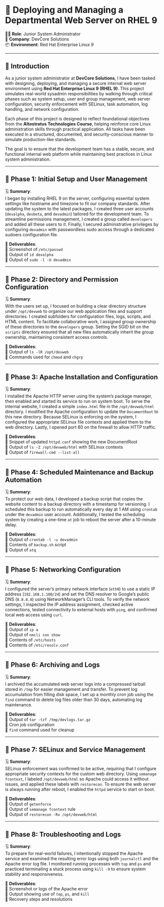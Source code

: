 # 🚀 Deploying and Managing a Departmental Web Server on RHEL 9

👨‍💻 **Role**: Junior System Administrator  
🏢 **Company**: DevCore Solutions  
📦 **Environment**: Red Hat Enterprise Linux 9

---

## 🧾 Introduction

As a junior system administrator at **DevCore Solutions**, I have been tasked with designing, deploying, and managing a secure internal web server environment using **Red Hat Enterprise Linux 9 (RHEL 9)**. This project simulates real-world sysadmin responsibilities by walking through critical phases such as system setup, user and group management, web server configuration, security enforcement with SELinux, task automation, log handling, and network configuration.

Each phase of this project is designed to reflect foundational objectives from the **Altostratus Technologies Course**, helping reinforce core Linux administration skills through practical application. All tasks have been executed in a structured, documented, and security-conscious manner to simulate production-like standards.

The goal is to ensure that the development team has a stable, secure, and functional internal web platform while maintaining best practices in Linux system administration.

---

## 📌 Phase 1: Initial Setup and User Management

🗓️ **Summary**:  
I began by installing RHEL 9 on the server, configuring essential system settings like hostname and timezone to fit our company standards. After updating the system to the latest packages, I created three user accounts (`devalpha`, `devbeta`, and `devadmin`) tailored for the development team. To streamline permissions management, I created a group called `developers` and added all these users to it. Finally, I secured administrative privileges by configuring `devadmin` with passwordless sudo access through a dedicated sudoers configuration file.

📸 **Deliverables**:  
🔸 Screenshot of `/etc/passwd`  
🔸 Output of `id devalpha`  
🔸 Output of `sudo -l -U devadmin`

---

## 📌 Phase 2: Directory and Permission Configuration

🗓️ **Summary**:  
With the users set up, I focused on building a clear directory structure under `/opt/devweb` to organize our web application files and support directories. I created subfolders for configuration files, logs, scripts, and HTML content. To facilitate collaborative work, I assigned group ownership of these directories to the `developers` group. Setting the SGID bit on the `scripts` directory ensured that all new files automatically inherit the group ownership, maintaining consistent access controls.

📸 **Deliverables**:  
🔸 Output of `ls -lR /opt/devweb`  
🔸 Commands used for `chmod` and `chgrp`

---

## 📌 Phase 3: Apache Installation and Configuration

🗓️ **Summary**:  
I installed the Apache HTTP server using the system’s package manager, then enabled and started its service to run on system boot. To serve the internal website, I created a simple `index.html` file in the `/opt/devweb/html` directory. I modified the Apache configuration to update the `DocumentRoot` to this new directory. Because SELinux is enforcing on the system, I configured the appropriate SELinux file contexts and applied them to the web directory. Lastly, I opened port 80 on the firewall to allow HTTP traffic.

📸 **Deliverables**:  
🔸 Snippet of updated `httpd.conf` showing the new DocumentRoot  
🔸 Output of `ls -Z /opt/devweb/html` with SELinux contexts  
🔸 Output of `firewall-cmd --list-all`

---

## 📌 Phase 4: Scheduled Maintenance and Backup Automation

🗓️ **Summary**:  
To protect our web data, I developed a backup script that copies the website content to a backup directory with a timestamp for versioning. I scheduled this backup to run automatically every day at 1 AM using `crontab` under the `devadmin` user account. Additionally, I tested the scheduling system by creating a one-time `at` job to reboot the server after a 10-minute delay.

📸 **Deliverables**:  
🔸 Output of `crontab -l -u devadmin`  
🔸 Contents of `backup.sh` script  
🔸 Output of `atq`

---

## 📌 Phase 5: Networking Configuration

🗓️ **Summary**:  
I configured the server’s primary network interface (`eth0`) to use a static IP address (`192.168.1.100/24`) and set the DNS resolver to Google’s public DNS (`8.8.8.8`) using NetworkManager’s CLI tools. To verify the network settings, I inspected the IP address assignment, checked active connections, tested connectivity to external hosts with `ping`, and confirmed local web access using `curl`.

📸 **Deliverables**:  
🔸 Output of `ip a`  
🔸 Output of `nmcli con show`  
🔸 Contents of `/etc/hosts`  
🔸 Contents of `/etc/resolv.conf`

---

## 📌 Phase 6: Archiving and Logs

🗓️ **Summary**:  
I archived the accumulated web server logs into a compressed tarball stored in `/tmp` for easier management and transfer. To prevent log accumulation from filling disk space, I set up a monthly cron job using the `find` command to delete log files older than 30 days, automating log maintenance.

📸 **Deliverables**:  
🔸 Output of `tar -tzf /tmp/devlogs.tar.gz`  
🔸 Cron job configuration  
🔸 `find` command used for cleanup

---

## 📌 Phase 7: SELinux and Service Management

🗓️ **Summary**:  
SELinux enforcement was confirmed to be active, requiring that I configure appropriate security contexts for the custom web directory. Using `semanage fcontext`, I labeled `/opt/devweb/html` so Apache could access it without issues, and applied these labels with `restorecon`. To ensure the web server is always running after reboot, I enabled the `httpd` service to start on boot.

📸 **Deliverables**:  
🔸 Output of `getenforce`  
🔸 Output of `semanage fcontext` rule  
🔸 Output of `restorecon -Rv /opt/devweb/html`

---

## 📌 Phase 8: Troubleshooting and Logs

🗓️ **Summary**:  
To prepare for real-world failures, I intentionally stopped the Apache service and examined the resulting error logs using both `journalctl` and the Apache error log file. I monitored running processes with `top` and `ps` and practiced terminating a stuck process using `kill -9` to ensure system stability and responsiveness.

📸 **Deliverables**:  
🔸 Screenshot or logs of the Apache error  
🔸 Output showing use of `top`, `ps`, and `kill`  
🔸 Recovery steps and resolutions


